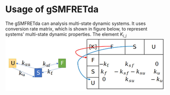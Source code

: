 # Usage of gSMFRETda

The gSMFRETda can analysis multi-state dynamic systems. It uses conversion rate matrix, which is shown in figure below, to represent systems' multi-state dynamic properties.
The element $K_{i,j}$
[<img src="doc/mat.jpg" width="600"/>](doc/mat.jpg)